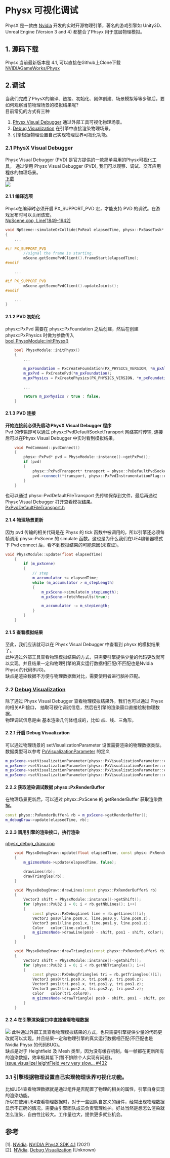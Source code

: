 # Physx 可视化调试
PhysX 是一款由 [Nvidia](https://developer.nvidia.com/gameworks-physx-overview) 开发的实时开源物理引擎，著名的游戏引擎如 Unity3D、Unreal Engine (Version 3 and 4) 都整合了Phsyx 用于底层物理模拟。

## 1. 源码下载
Physx 当前最新版本是 4.1, 可以直接在Github上Clone下载   
[NVIDIAGameWorks/Physx](https://github.com/NVIDIAGameWorks/PhysX)

## 2.调试
当我们完成了PhysX的编译、链接、初始化、刚体创建、场景模拟等等步骤后，要如何观察当前物理场景的模拟结果呢?   
目前常见的方式有三种
1. [Physx Visual Debugger](https://developer.nvidia.com/physx-visual-debugger) 通过外部工具可视化物理场景。
2. [Debug Visualization](https://docs.nvidia.com/gameworks/content/gameworkslibrary/physx/guide/Manual/DebugVisualization.html) 在引擎中直接渲染物理场景。
3. 引擎根据物理设置自己实现物理世界可视化功能。

### 2.1 PhysX Visual Debugger
Physx Visual Debugger (PVD) 是官方提供的一款简单易用的Physx可视化工具，
通过使用 Physx Visual Debugger (PVD), 我们可以观察、调试、交互应用程序的物理场景。   
[下载](https://developer.nvidia.com/physx-visual-debugger)   
![](pvd_introduction.jpg)

#### 2.1.1 编译选项
Physx在编译时必须开启 PX_SUPPORT_PVD 宏，才能支持 PVD 的调试。在游戏发布时可以关闭该宏。   
[NpScene.cpp, Line[1849-1942]](https://github.com/NVIDIAGameWorks/PhysX/blob/93c6dd21b545605185f2febc8eeacebe49a99479/physx/source/physx/src/NpScene.cpp)
```cpp
void NpScene::simulateOrCollide(PxReal elapsedTime, physx::PxBaseTask* completionTask...)
{
    ...
	
#if PX_SUPPORT_PVD		
		//signal the frame is starting.	
		mScene.getScenePvdClient().frameStart(elapsedTime);
#endif

    ...

#if PX_SUPPORT_PVD
		mScene.getScenePvdClient().updateJoints();			
#endif

    ...
}
```

#### 2.1.2 PVD 初始化
physx::PxPvd 需要在 physx::PxFoundation 之后创建，然后在创建 physx::PxPhysics 时做为参数传入   
[bool PhysxModule::initPhysx()](https://github.com/NVIDIAGameWorks/PhysX/blob/93c6dd21b545605185f2febc8eeacebe49a99479/physx/source/physx/src/NpScene.cpp)
```cpp
	bool PhysxModule::initPhysx()
	{
        ...

		m_pxFoundation = PxCreateFoundation(PX_PHYSICS_VERSION, *m_pxAllocatorCb, *m_pxErrorCb);
		m_pxPvd = PxCreatePvd(*m_pxFoundation);
		m_pxPhysics = PxCreatePhysics(PX_PHYSICS_VERSION, *m_pxFoundation, physx::PxTolerancesScale(), isRecordMemoryAllocations, m_pxPvd);

        ...

		return m_pxPhysics ? true : false;
	}
```
#### 2.1.3 PVD 连接
**开始连接前必须先启动 PhysX Visual Debugger 程序**   
Pvd 的传输即可以通过 physx::PvdDefaultSocketTransport 网络实时传输, 连接后可以在Physx Visual Debugger 中实时看到模拟结果。
```cpp
	void PvdCommand::pvdConnect()
	{
		physx::PxPvd* pvd = PhysxModule::instance()->getPxPvd();
		if (pvd)
		{
			physx::PxPvdTransport* transport = physx::PxDefaultPvdSocketTransportCreate("localhost", 5425, 10);
			pvd->connect(*transport, physx::PxPvdInstrumentationFlag::eALL);
		}
	}
```
也可以通过 physx::PvdDefaultFileTransport 先传输保存到文件，最后再通过 Physx Visual Debugger 打开查看模拟结果。   
[PxPvdDefaultFileTransport.h](https://github.com/NVIDIAGameWorks/PhysX/blob/93c6dd21b545605185f2febc8eeacebe49a99479/physx/source/pvd/src/PxPvdDefaultFileTransport.h)


#### 2.1.4 物理场景更新
因为 pvd 传输的相关代码是在 Physx 的 tick 函数中被调用的，所以引擎还必须每帧调用 physx::PxScene 的 simulate 函数。这也是为什么我们在UE4编辑器模式下 Pvd connect 后，看不到模拟结果的可能原因(未查证)。
```cpp
void PhysxModule::update(float elapsedTime)
	{
		if (m_pxScene)
		{
			// step
			m_accumulator += elapsedTime;
			while (m_accumulator > m_stepLength)
			{
				m_pxScene->simulate(m_stepLength);
				m_pxScene->fetchResults(true);

				m_accumulator -= m_stepLength;
			}
		}
	}
```

#### 2.1.5 查看模拟结果
至此，我们应该就可以在 Physx Visual Debugger 中查看到 physx 的模拟结果了。   
此种通过外部工具查看物理模拟结果的方式，只需要引擎提供少量的代码更改就可以实现。并且结果一定和物理引擎的真实运行数据相匹配(不匹配也是Nvidia Physx 的代码BUG)。   
缺点是渲染数据不方便与物理数据做对比，需要使用者进行脑补匹配。

### 2.2 [Debug Visualization](https://docs.nvidia.com/gameworks/content/gameworkslibrary/physx/guide/Manual/DebugVisualization.html)

除了通过 Physx Visual Debugger 查看物理模拟结果外，我们也可以通过 Physx 的相关API接口， 抽取可视化调试信息，然后在引擎的渲染窗口直接绘制物理数据。   
物理调试信息是由 基本渲染几何体组成的，比如 点、线、三角形。


#### 2.2.1 开启 Debug Visualization
可以通过物理场景的 setVisualizationParameter 设置需要渲染的物理数据类型。   
数据类型可以参考 [PxVisualizationParameter](https://github.com/NVIDIAGameWorks/PhysX/blob/93c6dd21b545605185f2febc8eeacebe49a99479/physx/include/PxVisualizationParameter.h) 的定义   
```cpp
m_pxScene->setVisualizationParameter(physx::PxVisualizationParameter::eSCALE, isEnable ? 1.f : 0.f);
m_pxScene->setVisualizationParameter(physx::PxVisualizationParameter::eCOLLISION_SHAPES, isEnable ? 1.f : 0.f);
m_pxScene->setVisualizationParameter(physx::PxVisualizationParameter::eCOLLISION_STATIC, isEnable ? 1.f : 0.f);
m_pxScene->setVisualizationParameter(physx::PxVisualizationParameter::eCOLLISION_DYNAMIC, isEnable ? 1.f : 0.f);
```

#### 2.2.2 获取渲染调试数据 physx::PxRenderBuffer
在物理场景更新后，可以通过 physx::PxScene 的 getRenderBuffer 获取渲染数据。
```cpp
const physx::PxRenderBuffer& rb = m_pxScene->getRenderBuffer();
m_debugDraw->update(elapsedTime, rb);
```

#### 2.2.3 调用引擎的渲染接口，执行渲染  
[physx_debug_draw.cpp](https://github.com/timi-liuliang/echo/blob/18a9893a3e0d2b0203e8449d78c6f619312f3286/engine/modules/physx/physx_debug_draw.cpp)
```cpp
	void PhysxDebugDraw::update(float elapsedTime, const physx::PxRenderBuffer& rb)
	{
		m_gizmosNode->update(elapsedTime, false);

		drawLines(rb);
		drawTriangles(rb);
	}

	void PhysxDebugDraw::drawLines(const physx::PxRenderBuffer& rb)
	{
		Vector3 shift = PhysxModule::instance()->getShift();
		for (physx::PxU32 i = 0; i < rb.getNbLines(); i++)
		{
			const physx::PxDebugLine& line = rb.getLines()[i];
			Vector3 pos0(line.pos0.x, line.pos0.y, line.pos0.z);
			Vector3 pos1(line.pos1.x, line.pos1.y, line.pos1.z);
			Color   color(line.color0);
			m_gizmosNode->drawLine(pos0 - shift, pos1 - shift, color);
		}
	}

	void PhysxDebugDraw::drawTriangles(const physx::PxRenderBuffer& rb)
	{
		Vector3 shift = PhysxModule::instance()->getShift();
		for (physx::PxU32 i = 0; i < rb.getNbTriangles(); i++)
		{
			const physx::PxDebugTriangle& tri = rb.getTriangles()[i];
			Vector3 pos0(tri.pos0.x, tri.pos0.y, tri.pos0.z);
			Vector3 pos1(tri.pos1.x, tri.pos1.y, tri.pos1.z);
			Vector3 pos2(tri.pos2.x, tri.pos2.y, tri.pos2.z);
			Color   color(tri.color0);
			m_gizmosNode->drawTriangle( pos0 - shift, pos1 - shift, pos2 - shift, color);
		}
	}
```
#### 2.2.4 在引擎渲染窗口中直接查看物理数据
![](debug_visualization.png)
此种通过外部工具查看物理模拟结果的方式，也只需要引擎提供少量的代码更改就可以实现。并且结果一定和物理引擎的真实运行数据相匹配(不匹配也是Nvidia Physx 的代码BUG)。   
缺点是对于 Heightfield 及 Mesh 类型，因为没有缓存机制，每一帧都在更新所有的渲染数据，效率极其低下(暂不排除个人实现有问题)。   
[issue.visualizeHeightField very very slow... #432](https://github.com/NVIDIAGameWorks/PhysX/issues/432)

### 3.1 引擎根据物理设置自己实现物理世界可视化功能。
比如UE4查看物理数据就是通过组件是否配置了物理的相关的属性，引擎自身实现的渲染功能。    
所以在使用UE4查看物理数据时，对于一些团队自定义的组件，经常出现物理数据显示不正确的情况。需要由引擎团队成员负责管理维护。好处当然是想怎么渲染就怎么渲染，自由性比较大。工作量也大，提供更多就业机会。


## 参考
[1]. [NVidia](https://github.com/NVIDIAGameWorks/PhysX). [NVIDIA PhysX SDK 4.1](https://houdinitricks.com/creating-attributes-with-python-in-houdini/) (2021)   
[2]. [NVidia](https://github.com/NVIDIAGameWorks/PhysX). [Debug Visualization](https://docs.nvidia.com/gameworks/content/gameworkslibrary/physx/guide/Manual/DebugVisualization.html) (Unknown)